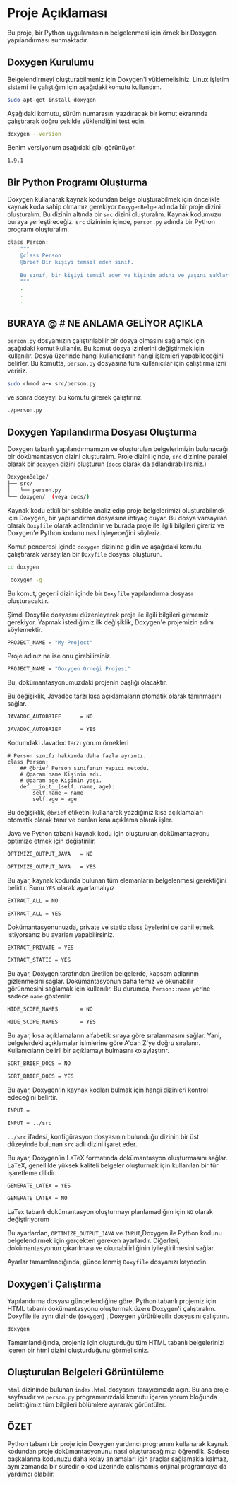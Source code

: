 # Proje Açıklaması

Bu proje, bir Python uygulamasının belgelenmesi için örnek bir Doxygen yapılandırması sunmaktadır.

## Doxygen Kurulumu
Belgelendirmeyi oluşturabilmeniz için Doxygen'i yüklemelisiniz. Linux işletim sistemi ile çalıştığım için aşağıdaki komutu kullandım.
```sh
sudo apt-get install doxygen
```
Aşağıdaki komutu, sürüm numarasını yazdıracak bir komut ekranında çalıştırarak doğru şekilde yüklendiğini test edin.
```sh
doxygen --version
```
Benim versiyonum aşağıdaki gibi görünüyor.
```sh
1.9.1
```
## Bir Python Programı Oluşturma
Doxygen kullanarak kaynak kodundan belge oluşturabilmek için öncelikle kaynak koda sahip olmamız gerekiyor `DoxygenBelge` adında bir proje dizini oluşturalım. Bu dizinin altında bir `src` dizini oluşturalım. Kaynak kodumuzu buraya yerleştireceğiz. `src` dizininin içinde, `person.py` adında bir Python programı oluşturalım.
```sh
class Person:
    """
    @class Person
    @brief Bir kişiyi temsil eden sınıf.
    
    Bu sınıf, bir kişiyi temsil eder ve kişinin adını ve yaşını saklar.
    """
    .
    .
    .
```
## BURAYA @ # NE ANLAMA GELİYOR AÇIKLA

`person.py` dosyamızın çalıştırılabilir bir dosya olmasını sağlamak için aşağıdaki komut kullanılır. Bu komut dosya izinlerini değiştirmek için kullanılır. Dosya üzerinde hangi kullanıcıların hangi işlemleri yapabileceğini belirler. Bu komutta, `person.py` dosyasına tüm kullanıcılar için çalıştırma izni veririz.
```sh
sudo chmod a+x src/person.py
```
ve sonra dosyayı bu komutu girerek çalıştırırız.
```sh
./person.py
```
## Doxygen Yapılandırma Dosyası Oluşturma
Doxygen tabanlı yapılandırmamızın ve oluşturulan belgelerimizin bulunacağı bir dokümantasyon dizini oluşturalım. Proje dizini içinde, `src` dizinine paralel olarak bir `doxygen` dizini oluşturun (`docs` olarak da adlandırabilirsiniz.)
```sh
DoxygenBelge/
├── src/
│   └── person.py
└── doxygen/  (veya docs/)
```
 Kaynak kodu etkili bir şekilde analiz edip proje belgelerimizi oluşturabilmek için Doxygen, bir yapılandırma dosyasına ihtiyaç duyar. Bu dosya varsayılan olarak `Doxyfile` olarak adlandırılır ve burada proje ile ilgili bilgileri gireriz ve Doxygen'e Python kodunu nasıl işleyeceğini söyleriz.

 Komut penceresi içinde `doxygen` dizinine gidin ve aşağıdaki komutu çalıştırarak varsayılan bir `Doxyfile` dosyası oluşturun.
 ```sh
 cd doxygen
 ```
 ```sh
  doxygen -g
  ```
 Bu komut, geçerli dizin içinde bir `Doxyfile` yapılandırma dosyası oluşturacaktır.

Şimdi Doxyfile dosyasını düzenleyerek proje ile ilgili bilgileri girmemiz gerekiyor. Yapmak istediğimiz ilk değişiklik, Doxygen'e projemizin adını söylemektir. 
```sh
PROJECT_NAME = "My Project"
```
Proje adınız ne ise onu girebilirsiniz.
```sh
PROJECT_NAME = "Doxygen Örneği Projesi"
```
Bu, dokümantasyonumuzdaki projenin başlığı olacaktır.

Bu değişiklik, Javadoc tarzı kısa açıklamaların otomatik olarak tanınmasını sağlar.
```sh
JAVADOC_AUTOBRIEF      = NO
```
```sh
JAVADOC_AUTOBRIEF      = YES
```
Kodumdaki Javadoc tarzı yorum örnekleri
```
# Person sınıfı hakkında daha fazla ayrıntı.
class Person:
    ## @brief Person sınıfının yapıcı metodu.
    # @param name Kişinin adı.
    # @param age Kişinin yaşı.
    def __init__(self, name, age):
        self.name = name
        self.age = age
```
Bu değişiklik, `@brief` etiketini kullanarak yazdığınız kısa açıklamaları otomatik olarak tanır ve bunları kısa açıklama olarak işler. 

Java ve Python tabanlı kaynak kodu için oluşturulan dokümantasyonu optimize etmek için değiştirilir.
```sh
OPTIMIZE_OUTPUT_JAVA   = NO
```
```sh
OPTIMIZE_OUTPUT_JAVA   = YES
```
Bu ayar, kaynak kodunda bulunan tüm elemanların belgelenmesi gerektiğini belirtir. Bunu `YES` olarak ayarlamalıyız
```sh
EXTRACT_ALL = NO
```
```sh
EXTRACT_ALL = YES
```
Dokümantasyonunuzda, private ve static class üyelerini de dahil etmek istiyorsanız bu ayarları yapabilirsiniz.
```sh
EXTRACT_PRIVATE = YES

EXTRACT_STATIC = YES
```
Bu ayar, Doxygen tarafından üretilen belgelerde, kapsam adlarının gizlenmesini sağlar. Dokümantasyonun daha temiz ve okunabilir görünmesini sağlamak için kullanılır. Bu durumda, `Person::name` yerine sadece `name` gösterilir.
```sh
HIDE_SCOPE_NAMES       = NO
```
```sh
HIDE_SCOPE_NAMES       = YES
```
Bu ayar, kısa açıklamaların alfabetik sıraya göre sıralanmasını sağlar. Yani, belgelerdeki açıklamalar isimlerine göre A'dan Z'ye doğru sıralanır. Kullanıcıların belirli bir açıklamayı bulmasını kolaylaştırır. 
```sh
SORT_BRIEF_DOCS = NO
```
```sh
SORT_BRIEF_DOCS = YES
```
Bu ayar, Doxygen'in kaynak kodları bulmak için hangi dizinleri kontrol edeceğini belirtir. 

```sh
INPUT = 
```
```sh
INPUT = ../src
```
`../src` ifadesi, konfigürasyon dosyasının bulunduğu dizinin bir üst düzeyinde bulunan `src` adlı dizini işaret eder.

Bu ayar, Doxygen’in LaTeX formatında dokümantasyon oluşturmasını sağlar. LaTeX, genellikle yüksek kaliteli belgeler oluşturmak için kullanılan bir tür işaretleme dilidir.
```sh
GENERATE_LATEX = YES
```
```sh
GENERATE_LATEX = NO
```
LaTex tabanlı dokümantasyon oluşturmayı planlamadığım için `NO` olarak değiştiriyorum

Bu ayarlardan, `OPTIMIZE_OUTPUT_JAVA` ve `INPUT`,Doxygen ile Python kodunu belgelendirmek için gerçekten gereken ayarlardır. Diğerleri, dokümantasyonun çıkarılması ve okunabilirliğinin iyileştirilmesini sağlar.

Ayarlar tamamlandığında, güncellenmiş `Doxyfile`  dosyanızı kaydedin.

## Doxygen'i Çalıştırma

Yapılandırma dosyası güncellendiğine göre, Python tabanlı projemiz için HTML tabanlı dokümantasyonu oluşturmak üzere Doxygen'i çalıştıralım. Doxyfile ile aynı dizinde (`doxygen`) , Doxygen yürütülebilir dosyasını çalıştırın.
```sh
doxygen
```
Tamamlandığında, projeniz için oluşturduğu tüm HTML tabanlı belgelerinizi içeren bir html dizini oluşturduğunu görmelisiniz.

## Oluşturulan Belgeleri Görüntüleme
`html` dizininde bulunan `index.html` dosyasını tarayıcınızda açın. Bu ana proje sayfasıdır ve `person.py` programımızdaki komutu içeren yorum bloğunda belirttiğimiz tüm bilgileri bölümlere ayırarak görüntüler.

## ÖZET
Python tabanlı bir proje için Doxygen yardımcı programını kullanarak kaynak kodundan proje dokümantasyonunu nasıl oluşturacağımızı öğrendik. Sadece başkalarına kodunuzu daha kolay anlamaları için araçlar sağlamakla kalmaz, aynı zamanda bir süredir o kod üzerinde çalışmamış orijinal programcıya da yardımcı olabilir.












